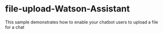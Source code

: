 # file-upload-Watson-Assistant
This sample demonstrates how to enable your chatbot users to upload a file for a chat
